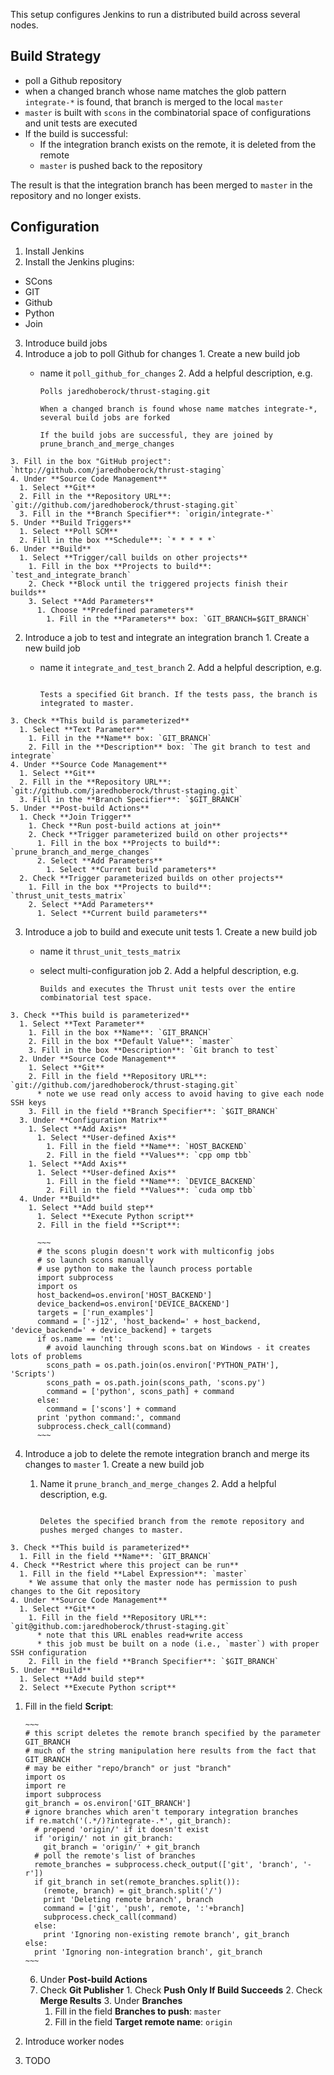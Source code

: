 This setup configures Jenkins to run a distributed build across several nodes.

Build Strategy
--------------
  * poll a Github repository
  * when a changed branch whose name matches the glob pattern `integrate-*` is found, that branch is merged to the local `master`
  * `master` is built with `scons` in the combinatorial space of configurations and unit tests are executed
  * If the build is successful:
    * If the integration branch exists on the remote, it is deleted from the remote
    * `master` is pushed back to the repository

The result is that the integration branch has been merged to `master` in the repository and no longer exists.

Configuration
-------------

1. Install Jenkins
2. Install the Jenkins plugins: 
  * SCons
  * GIT
  * Github
  * Python
  * Join
3. Introduce build jobs
  1. Introduce a job to poll Github for changes
    1. Create a new build job
      * name it `poll_github_for_changes`
    2. Add a helpful description, e.g.
  
          ~~~
          Polls jaredhoberock/thrust-staging.git
  
          When a changed branch is found whose name matches integrate-*, several build jobs are forked
  
          If the build jobs are successful, they are joined by prune_branch_and_merge_changes
          ~~~

    3. Fill in the box "GitHub project": `http://github.com/jaredhoberock/thrust-staging`
    4. Under **Source Code Management**
      1. Select **Git**
      2. Fill in the **Repository URL**: `git://github.com/jaredhoberock/thrust-staging.git`
      3. Fill in the **Branch Specifier**: `origin/integrate-*`
    5. Under **Build Triggers**
      1. Select **Poll SCM**
      2. Fill in the box **Schedule**: `* * * * *`
    6. Under **Build**
      1. Select **Trigger/call builds on other projects**
        1. Fill in the box **Projects to build**: `test_and_integrate_branch`
        2. Check **Block until the triggered projects finish their builds**
        3. Select **Add Parameters**
          1. Choose **Predefined parameters**
            1. Fill in the **Parameters** box: `GIT_BRANCH=$GIT_BRANCH`
  2. Introduce a job to test and integrate an integration branch
    1. Create a new build job
      * name it `integrate_and_test_branch`
    2. Add a helpful description, e.g.

        ~~~  

        Tests a specified Git branch. If the tests pass, the branch is integrated to master.
        ~~~
        
    3. Check **This build is parameterized**
      1. Select **Text Parameter**
        1. Fill in the **Name** box: `GIT_BRANCH`
        2. Fill in the **Description** box: `The git branch to test and integrate`
    4. Under **Source Code Management**
      1. Select **Git**
      2. Fill in the **Repository URL**: `git://github.com/jaredhoberock/thrust-staging.git`
      3. Fill in the **Branch Specifier**: `$GIT_BRANCH`
    5. Under **Post-build Actions**
      1. Check **Join Trigger**
        1. Check **Run post-build actions at join**
        2. Check **Trigger parameterized build on other projects**
          1. Fill in the box **Projects to build**: `prune_branch_and_merge_changes`
          2. Select **Add Parameters**
            1. Select **Current build parameters**
      2. Check **Trigger parameterized builds on other projects**
        1. Fill in the box **Projects to build**: `thrust_unit_tests_matrix`
        2. Select **Add Parameters**
          1. Select **Current build parameters**
  3. Introduce a job to build and execute unit tests
    1. Create a new build job
      * name it `thrust_unit_tests_matrix`
      * select multi-configuration job
    2. Add a helpful description, e.g.
  
          ~~~
          Builds and executes the Thrust unit tests over the entire combinatorial test space.
          ~~~  

    3. Check **This build is parameterized**
      1. Select **Text Parameter**
        1. Fill in the box **Name**: `GIT_BRANCH`
        2. Fill in the box **Default Value**: `master`
        3. Fill in the box **Description**: `Git branch to test`
      2. Under **Source Code Management**
        1. Select **Git**
        2. Fill in the field **Repository URL**: `git://github.com/jaredhoberock/thrust-staging.git`
          * note we use read only access to avoid having to give each node SSH keys
        3. Fill in the field **Branch Specifier**: `$GIT_BRANCH`
      3. Under **Configuration Matrix**
        1. Select **Add Axis**
          1. Select **User-defined Axis**
            1. Fill in the field **Name**: `HOST_BACKEND`
            2. Fill in the field **Values**: `cpp omp tbb`
        1. Select **Add Axis**
          1. Select **User-defined Axis**
            1. Fill in the field **Name**: `DEVICE_BACKEND`
            2. Fill in the field **Values**: `cuda omp tbb`
      4. Under **Build**
        1. Select **Add build step**
          1. Select **Execute Python script**
          2. Fill in the field **Script**:

          ~~~
          # the scons plugin doesn't work with multiconfig jobs
          # so launch scons manually
          # use python to make the launch process portable
          import subprocess
          import os
          host_backend=os.environ['HOST_BACKEND']
          device_backend=os.environ['DEVICE_BACKEND']
          targets = ['run_examples']
          command = ['-j12', 'host_backend=' + host_backend, 'device_backend=' + device_backend] + targets
          if os.name == 'nt':
            # avoid launching through scons.bat on Windows - it creates lots of problems
            scons_path = os.path.join(os.environ['PYTHON_PATH'], 'Scripts')
            scons_path = os.path.join(scons_path, 'scons.py')
            command = ['python', scons_path] + command
          else:
            command = ['scons'] + command
          print 'python command:', command
          subprocess.check_call(command)
          ~~~
  
  4. Introduce a job to delete the remote integration branch and merge its changes to `master`
    1. Create a new build job
      1. Name it `prune_branch_and_merge_changes`
    2. Add a helpful description, e.g.

          ~~~  

          Deletes the specified branch from the remote repository and pushes merged changes to master.
          ~~~
          
  
    3. Check **This build is parameterized**
      1. Fill in the field **Name**: `GIT_BRANCH`
    4. Check **Restrict where this project can be run**
      1. Fill in the field **Label Expression**: `master`
        * We assume that only the master node has permission to push changes to the Git repository
    4. Under **Source Code Management**
      1. Select **Git**
        1. Fill in the field **Repository URL**: `git@github.com:jaredhoberock/thrust-staging.git`
          * note that this URL enables read+write access
          * this job must be built on a node (i.e., `master`) with proper SSH configuration
        2. Fill in the field **Branch Specifier**: `$GIT_BRANCH`
    5. Under **Build**
      1. Select **Add build step**
      2. Select **Execute Python script**
 1. Fill in the field **Script**:
 
        ~~~
        # this script deletes the remote branch specified by the parameter GIT_BRANCH
        # much of the string manipulation here results from the fact that GIT_BRANCH
        # may be either "repo/branch" or just "branch"
        import os
        import re
        import subprocess
        git_branch = os.environ['GIT_BRANCH']
        # ignore branches which aren't temporary integration branches
        if re.match('(.*/)?integrate-.*', git_branch):
          # prepend 'origin/' if it doesn't exist
          if 'origin/' not in git_branch:
            git_branch = 'origin/' + git_branch
          # poll the remote's list of branches
          remote_branches = subprocess.check_output(['git', 'branch', '-r'])
          if git_branch in set(remote_branches.split()):
            (remote, branch) = git_branch.split('/')
            print 'Deleting remote branch', branch
            command = ['git', 'push', remote, ':'+branch]
            subprocess.check_call(command)
          else:
            print 'Ignoring non-existing remote branch', git_branch
        else:
          print 'Ignoring non-integration branch', git_branch
        ~~~

    6. Under **Post-build Actions**
      1. Check **Git Publisher**
        1. Check **Push Only If Build Succeeds**
        2. Check **Merge Results**
        3. Under **Branches**
          1. Fill in the field **Branches to push**: `master`
          2. Fill in the field **Target remote name**: `origin`
4. Introduce worker nodes 
  1. TODO

